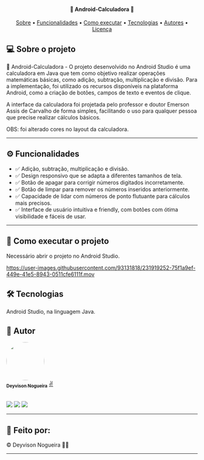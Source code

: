 <h4 align="center"> 
	📱 Android-Calculadora 📲 
</h4>

<p align="center">
 <a href="#-sobre-o-projeto">Sobre</a> •
 <a href="#%EF%B8%8F-funcionalidades">Funcionalidades</a> •
 <a href="#-como-executar-o-projeto">Como executar</a> • 
 <a href="#-tecnologias">Tecnologias</a> • 
 <a href="#-autores">Autores</a> • 
 <a href="#-licença">Licença</a>
</p>

## 💻 Sobre o projeto

📱 Android-Calculadora - O projeto desenvolvido no Android Studio é uma calculadora em Java que tem como objetivo realizar operações matemáticas básicas, como adição, subtração, multiplicação e divisão. Para a implementação, foi utilizado os recursos disponíveis na plataforma Android, como a criação de botões, campos de texto e eventos de clique.

A interface da calculadora foi projetada pelo professor e doutor Emerson Assis de Carvalho de forma simples, facilitando o uso para qualquer pessoa que precise realizar cálculos básicos.

OBS: foi alterado cores no layout da calculadora.

---

## ⚙️ Funcionalidades

- ✅ Adição, subtração, multiplicação e divisão.
- ✅ Design responsivo que se adapta a diferentes tamanhos de tela.
- ✅ Botão de apagar para corrigir números digitados incorretamente.
- ✅ Botão de limpar para remover os números inseridos anteriormente.
- ✅ Capacidade de lidar com números de ponto flutuante para cálculos mais precisos.
- ✅ Interface de usuário intuitiva e friendly, com botões com ótima visibilidade e fáceis de usar.

---

## 🚀 Como executar o projeto

Necessário abrir o projeto no Android Studio.

https://user-images.githubusercontent.com/93131818/231919252-75f1a9ef-449e-41e5-8943-0511cfe6111f.mov


## 🛠 Tecnologias

Android Studio, na linguagem Java.

## 🦸 Autor

<a href="https://github.com/deyvisonogueira">
 <img style="border-radius: 50%;" src="https://lh3.googleusercontent.com/7zSRB0P69XjQghtkEWsbRMXDIaKNJj7iPyfgCQFToQykQSJ_d6ExlQkfc-wzXuLaHsNTgQI6GihszifH9BroEmcIIfBuxXhpQBBg_V50" width="100px;" alt=""/>
 <br />
 <sub><b>Deyvison Nogueira</b></sub></a> <a href="https://github.com/deyvisonogueira" title="GitHub perfil">✌️</a>
 
 <br />
 <br />

 <a href="https://www.instagram.com/deyvisonogueira/" target="_blank"><img src="https://img.shields.io/badge/-Instagram-%23E4405F?style=for-the-badge&logo=instagram&logoColor=white" target="_blank"></a>
 <a href = "mailto:deyvisonogueira@gmail.com"><img src="https://img.shields.io/badge/-Gmail-%23333?style=for-the-badge&logo=gmail&logoColor=white" target="_blank"></a>
 <a href="https://www.linkedin.com/in/deyvisonogueira/" target="_blank"><img src="https://img.shields.io/badge/-LinkedIn-%230077B5?style=for-the-badge&logo=linkedin&logoColor=white" target="_blank"></a>
 
 ---

## 📝 Feito por:

©️ Deyvison Nogueira 👋🏽

---
